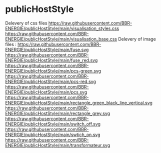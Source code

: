 # publicHostStyle
Delevery of css files 
https://raw.githubusercontent.com/BBR-ENERGIE/publicHostStyle/main/visualisation_styles.css
https://raw.githubusercontent.com/BBR-ENERGIE/publicHostStyle/main/visualisation_base.css
Delevery of image files :
https://raw.githubusercontent.com/BBR-ENERGIE/publicHostStyle/main/fuse.svg
https://raw.githubusercontent.com/BBR-ENERGIE/publicHostStyle/main/fuse_red.svg
https://raw.githubusercontent.com/BBR-ENERGIE/publicHostStyle/main/pcs-green.svg
https://raw.githubusercontent.com/BBR-ENERGIE/publicHostStyle/main/pcs-red.svg
https://raw.githubusercontent.com/BBR-ENERGIE/publicHostStyle/main/pcs.svg
https://raw.githubusercontent.com/BBR-ENERGIE/publicHostStyle/main/rectangle_green_black_line_vertical.svg
https://raw.githubusercontent.com/BBR-ENERGIE/publicHostStyle/main/rectangle_grey.svg
https://raw.githubusercontent.com/BBR-ENERGIE/publicHostStyle/main/switch_off.svg
https://raw.githubusercontent.com/BBR-ENERGIE/publicHostStyle/main/swtich_on.svg
https://raw.githubusercontent.com/BBR-ENERGIE/publicHostStyle/main/transformateur.svg
